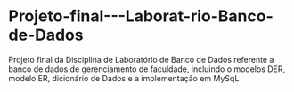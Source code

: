 # Projeto-final---Laborat-rio-Banco-de-Dados
Projeto final da Disciplina de Laboratório de Banco de Dados referente a banco de dados de gerenciamento de faculdade, incluindo o modelos DER, modelo ER, dicionário de Dados e a implementação em MySqL
